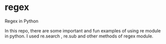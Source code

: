 # regex
Regex in Python 

In this repo, there are some important and fun examples of using re module in python.
I used re.search , re.sub and other methods of regex module.
